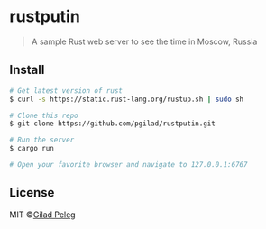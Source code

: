 # rustputin
> A sample Rust web server to see the time in Moscow, Russia

## Install

```sh
# Get latest version of rust
$ curl -s https://static.rust-lang.org/rustup.sh | sudo sh

# Clone this repo
$ git clone https://github.com/pgilad/rustputin.git

# Run the server
$ cargo run

# Open your favorite browser and navigate to 127.0.0.1:6767
```

## License

MIT ©[Gilad Peleg](http://giladpeleg.com)
